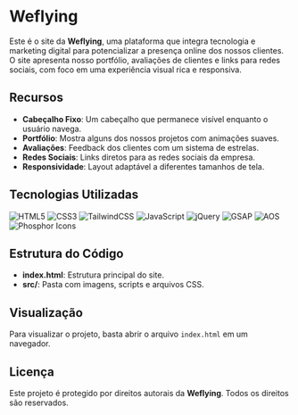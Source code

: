 # Weflying

Este é o site da **Weflying**, uma plataforma que integra tecnologia e marketing digital para potencializar a presença online dos nossos clientes. O site apresenta nosso portfólio, avaliações de clientes e links para redes sociais, com foco em uma experiência visual rica e responsiva.

## Recursos

- **Cabeçalho Fixo**: Um cabeçalho que permanece visível enquanto o usuário navega.
- **Portfólio**: Mostra alguns dos nossos projetos com animações suaves.
- **Avaliações**: Feedback dos clientes com um sistema de estrelas.
- **Redes Sociais**: Links diretos para as redes sociais da empresa.
- **Responsividade**: Layout adaptável a diferentes tamanhos de tela.

## Tecnologias Utilizadas

![HTML5](https://img.shields.io/badge/-HTML5-E34F26?logo=html5&logoColor=white&style=flat)
![CSS3](https://img.shields.io/badge/-CSS3-1572B6?logo=css3&logoColor=white&style=flat)
![TailwindCSS](https://img.shields.io/badge/-TailwindCSS-38B2AC?logo=tailwindcss&logoColor=white&style=flat)
![JavaScript](https://img.shields.io/badge/-JavaScript-F7DF1E?logo=javascript&logoColor=black&style=flat)
![jQuery](https://img.shields.io/badge/-jQuery-0769AD?logo=jquery&logoColor=white&style=flat)
![GSAP](https://img.shields.io/badge/-GSAP-88CE02?logo=greensock&logoColor=black&style=flat)
![AOS](https://img.shields.io/badge/-AOS-000000?logo=loading&logoColor=white&style=flat)
![Phosphor Icons](https://img.shields.io/badge/-Phosphor%20Icons-4E4E4E?logo=phosphor-icons&logoColor=white&style=flat)

## Estrutura do Código

- **index.html**: Estrutura principal do site.
- **src/**: Pasta com imagens, scripts e arquivos CSS.

## Visualização

Para visualizar o projeto, basta abrir o arquivo `index.html` em um navegador.

## Licença

Este projeto é protegido por direitos autorais da **Weflying**. Todos os direitos são reservados.
